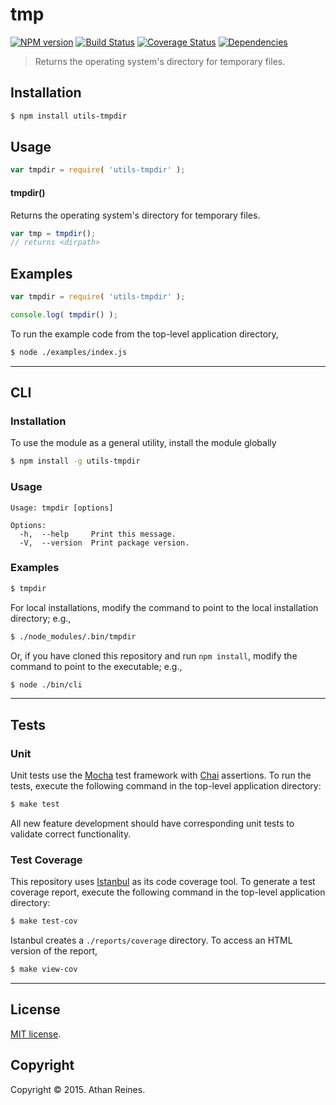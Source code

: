 tmp
===
[![NPM version][npm-image]][npm-url] [![Build Status][travis-image]][travis-url] [![Coverage Status][codecov-image]][codecov-url] [![Dependencies][dependencies-image]][dependencies-url]

> Returns the operating system's directory for temporary files.


## Installation

``` bash
$ npm install utils-tmpdir
```


## Usage

``` javascript
var tmpdir = require( 'utils-tmpdir' );
```

#### tmpdir()

Returns the operating system's directory for temporary files.

``` javascript
var tmp = tmpdir();
// returns <dirpath>
```


## Examples

``` javascript
var tmpdir = require( 'utils-tmpdir' );

console.log( tmpdir() );
```

To run the example code from the top-level application directory,

``` bash
$ node ./examples/index.js
```


---
## CLI

### Installation

To use the module as a general utility, install the module globally

``` bash
$ npm install -g utils-tmpdir
```

### Usage

```
Usage: tmpdir [options]

Options:
  -h,  --help     Print this message.
  -V,  --version  Print package version.
```

### Examples

``` bash
$ tmpdir
```

For local installations, modify the command to point to the local installation directory; e.g.,

``` bash
$ ./node_modules/.bin/tmpdir
```

Or, if you have cloned this repository and run `npm install`, modify the command to point to the executable; e.g.,

``` bash
$ node ./bin/cli
```


---
## Tests

### Unit

Unit tests use the [Mocha](http://mochajs.org/) test framework with [Chai](http://chaijs.com) assertions. To run the tests, execute the following command in the top-level application directory:

``` bash
$ make test
```

All new feature development should have corresponding unit tests to validate correct functionality.


### Test Coverage

This repository uses [Istanbul](https://github.com/gotwarlost/istanbul) as its code coverage tool. To generate a test coverage report, execute the following command in the top-level application directory:

``` bash
$ make test-cov
```

Istanbul creates a `./reports/coverage` directory. To access an HTML version of the report,

``` bash
$ make view-cov
```


---
## License

[MIT license](http://opensource.org/licenses/MIT).


## Copyright

Copyright &copy; 2015. Athan Reines.


[npm-image]: http://img.shields.io/npm/v/utils-tmpdir.svg
[npm-url]: https://npmjs.org/package/utils-tmpdir

[travis-image]: http://img.shields.io/travis/kgryte/utils-tmpdir/master.svg
[travis-url]: https://travis-ci.org/kgryte/utils-tmpdir

[codecov-image]: https://img.shields.io/codecov/c/github/kgryte/utils-tmpdir/master.svg
[codecov-url]: https://codecov.io/github/kgryte/utils-tmpdir?branch=master

[dependencies-image]: http://img.shields.io/david/kgryte/utils-tmpdir.svg
[dependencies-url]: https://david-dm.org/kgryte/utils-tmpdir

[dev-dependencies-image]: http://img.shields.io/david/dev/kgryte/utils-tmpdir.svg
[dev-dependencies-url]: https://david-dm.org/dev/kgryte/utils-tmpdir

[github-issues-image]: http://img.shields.io/github/issues/kgryte/utils-tmpdir.svg
[github-issues-url]: https://github.com/kgryte/utils-tmpdir/issues
